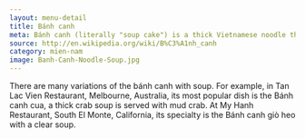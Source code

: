 ```yaml
---
layout: menu-detail
title: Bánh canh
meta: Bánh canh (literally "soup cake") is a thick Vietnamese noodle that can be made from tapioca flour or a mixture of rice and tapioca flour.[1][2]
source: http://en.wikipedia.org/wiki/B%C3%A1nh_canh
category: mien-nam
image: Banh-Canh-Noodle-Soup.jpg
---
```


There are many variations of the bánh canh with soup. For example, in Tan Lac Vien Restaurant, Melbourne, Australia, its most popular dish is the Bánh canh cua, a thick crab soup is served with mud crab. At My Hanh Restaurant, South El Monte, California, its specialty is the Bánh canh giò heo with a clear soup.